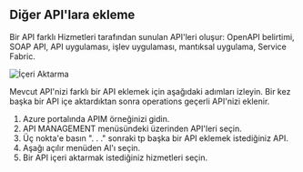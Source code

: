 ## <a name="append-other-apis"></a>Diğer API'lara ekleme

Bir API farklı Hizmetleri tarafından sunulan API'leri oluşur: OpenAPI belirtimi, SOAP API, API uygulaması, işlev uygulaması, mantıksal uygulama, Service Fabric.

![İçeri Aktarma](./media/api-management-append-apis/import.png)

Mevcut API'nizi farklı bir API eklemek için aşağıdaki adımları izleyin. Bir kez başka bir API içe aktardıktan sonra operations geçerli API'nizi eklenir.

1. Azure portalında APIM örneğinizi gidin.
2. API MANAGEMENT menüsündeki üzerinden API'leri seçin.
3. Üç nokta'e basın ". . ." sonraki tp başka bir API eklemek istediğiniz API.
4. Aşağı açılır menüden Al'ı seçin.
5. Bir API içeri aktarmak istediğiniz hizmetleri seçin.


